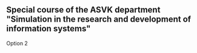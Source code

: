 ## Special course of the ASVK department "Simulation in the research and development of information systems"
 
 
Option 2
